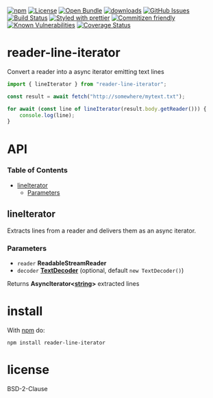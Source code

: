 [![npm](https://img.shields.io/npm/v/reader-line-iterator.svg)](https://www.npmjs.com/package/reader-line-iterator)
[![License](https://img.shields.io/badge/License-BSD%203--Clause-blue.svg)](https://opensource.org/licenses/BSD-3-Clause)
[![Open Bundle](https://bundlejs.com/badge-light.svg)](https://bundlejs.com/?q=reader-line-iterator)
[![downloads](http://img.shields.io/npm/dm/reader-line-iterator.svg?style=flat-square)](https://npmjs.org/package/reader-line-iterator)
[![GitHub Issues](https://img.shields.io/github/issues/arlac77/reader-line-iterator.svg?style=flat-square)](https://github.com/arlac77/reader-line-iterator/issues)
[![Build Status](https://img.shields.io/endpoint.svg?url=https%3A%2F%2Factions-badge.atrox.dev%2Farlac77%2Freader-line-iterator%2Fbadge\&style=flat)](https://actions-badge.atrox.dev/arlac77/reader-line-iterator/goto)
[![Styled with prettier](https://img.shields.io/badge/styled_with-prettier-ff69b4.svg)](https://github.com/prettier/prettier)
[![Commitizen friendly](https://img.shields.io/badge/commitizen-friendly-brightgreen.svg)](http://commitizen.github.io/cz-cli/)
[![Known Vulnerabilities](https://snyk.io/test/github/arlac77/reader-line-iterator/badge.svg)](https://snyk.io/test/github/arlac77/reader-line-iterator)
[![Coverage Status](https://coveralls.io/repos/arlac77/reader-line-iterator/badge.svg)](https://coveralls.io/github/arlac77/reader-line-iterator)

# reader-line-iterator

Convert a reader into a async iterator emitting text lines

```js
import { lineIterator } from "reader-line-iterator";

const result = await fetch("http://somewhere/mytext.txt");

for await (const line of lineIterator(result.body.getReader())) {
    console.log(line);
}
```

# API

<!-- Generated by documentation.js. Update this documentation by updating the source code. -->

### Table of Contents

*   [lineIterator](#lineiterator)
    *   [Parameters](#parameters)

## lineIterator

Extracts lines from a reader and delivers them as an async iterator.

### Parameters

*   `reader` **ReadableStreamReader**&#x20;
*   `decoder` **[TextDecoder](https://developer.mozilla.org/docs/Web/API/TextDecoder)**  (optional, default `new TextDecoder()`)

Returns **AsyncIterator<[string](https://developer.mozilla.org/docs/Web/JavaScript/Reference/Global_Objects/String)>** extracted lines

# install

With [npm](http://npmjs.org) do:

```shell
npm install reader-line-iterator
```

# license

BSD-2-Clause
